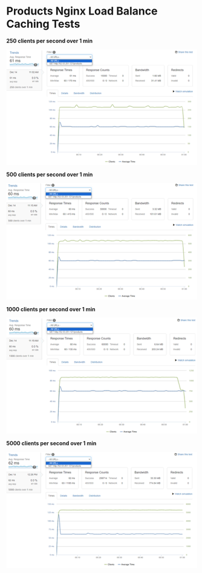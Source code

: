 # Products Nginx Load Balance Caching Tests

**250 clients per second over 1 min**

![Untitled](Products%20Nginx%20Load%20Balance%20Caching%20Tests/Untitled.png)

**500 clients per second over 1 min**

![Untitled](Products%20Nginx%20Load%20Balance%20Caching%20Tests/Untitled%201.png)

**1000 clients per second over 1 min**

![Untitled](Products%20Nginx%20Load%20Balance%20Caching%20Tests/Untitled%202.png)

**5000 clients per second over 1 min**

![Untitled](Products%20Nginx%20Load%20Balance%20Caching%20Tests/Untitled%203.png)